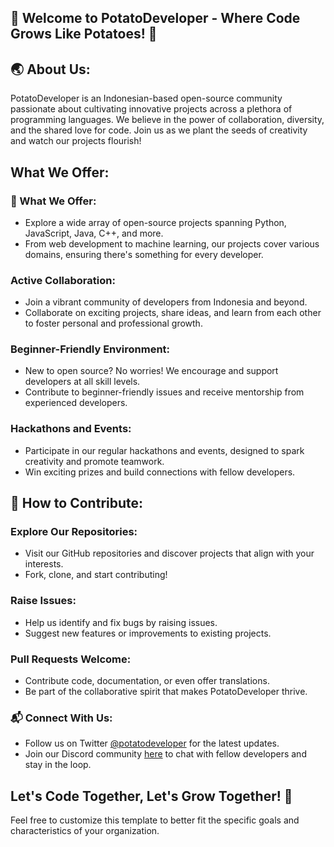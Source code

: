 ## 🥔 Welcome to PotatoDeveloper - Where Code Grows Like Potatoes! 🌱

## 🌏 About Us:
PotatoDeveloper is an Indonesian-based open-source community passionate about cultivating innovative projects across a plethora of programming languages. We believe in the power of collaboration, diversity, and the shared love for code. Join us as we plant the seeds of creativity and watch our projects flourish!

## What We Offer:

### 🥔 What We Offer:
- Explore a wide array of open-source projects spanning Python, JavaScript, Java, C++, and more.
- From web development to machine learning, our projects cover various domains, ensuring there's something for every developer.

### Active Collaboration:
- Join a vibrant community of developers from Indonesia and beyond.
- Collaborate on exciting projects, share ideas, and learn from each other to foster personal and professional growth.

### Beginner-Friendly Environment:
- New to open source? No worries! We encourage and support developers at all skill levels.
- Contribute to beginner-friendly issues and receive mentorship from experienced developers.

### Hackathons and Events:
- Participate in our regular hackathons and events, designed to spark creativity and promote teamwork.
- Win exciting prizes and build connections with fellow developers.

## 🚀 How to Contribute:

### Explore Our Repositories:
- Visit our GitHub repositories and discover projects that align with your interests.
- Fork, clone, and start contributing!

### Raise Issues:
- Help us identify and fix bugs by raising issues.
- Suggest new features or improvements to existing projects.

### Pull Requests Welcome:
- Contribute code, documentation, or even offer translations.
- Be part of the collaborative spirit that makes PotatoDeveloper thrive.

### 📬 Connect With Us:

- Follow us on Twitter [@potatodeveloper](https://twitter.com/potatodeve19830) for the latest updates.
- Join our Discord community [here](https://discord.gg/Dgh3NmP2W5) to chat with fellow developers and stay in the loop.

## Let's Code Together, Let's Grow Together! 🌱

Feel free to customize this template to better fit the specific goals and characteristics of your organization.

